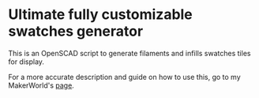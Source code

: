 # Ultimate fully customizable swatches generator

This is an OpenSCAD script to generate filaments and infills swatches tiles for display.

For a more accurate description and guide on how to use this, go to my MakerWorld's [page](https://makerworld.com/en/@zizzo81).